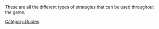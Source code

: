 These are all the different types of strategies that can be used
throughout the game.

[Category:Guides](Category:Guides "wikilink")